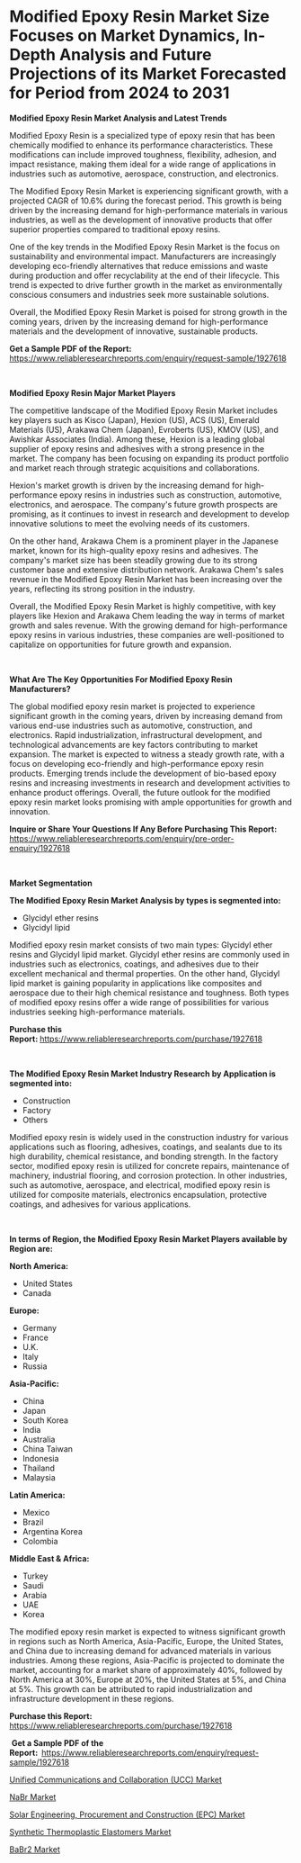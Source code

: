 <p><h1>Modified Epoxy Resin Market Size Focuses on Market Dynamics, In-Depth Analysis and Future Projections of its Market Forecasted for Period from 2024 to 2031</h1></p><p><strong>Modified Epoxy Resin Market Analysis and Latest Trends</strong></p>
<p><p>Modified Epoxy Resin is a specialized type of epoxy resin that has been chemically modified to enhance its performance characteristics. These modifications can include improved toughness, flexibility, adhesion, and impact resistance, making them ideal for a wide range of applications in industries such as automotive, aerospace, construction, and electronics.</p><p>The Modified Epoxy Resin Market is experiencing significant growth, with a projected CAGR of 10.6% during the forecast period. This growth is being driven by the increasing demand for high-performance materials in various industries, as well as the development of innovative products that offer superior properties compared to traditional epoxy resins.</p><p>One of the key trends in the Modified Epoxy Resin Market is the focus on sustainability and environmental impact. Manufacturers are increasingly developing eco-friendly alternatives that reduce emissions and waste during production and offer recyclability at the end of their lifecycle. This trend is expected to drive further growth in the market as environmentally conscious consumers and industries seek more sustainable solutions.</p><p>Overall, the Modified Epoxy Resin Market is poised for strong growth in the coming years, driven by the increasing demand for high-performance materials and the development of innovative, sustainable products.</p></p>
<p><strong>Get a Sample PDF of the Report:&nbsp;</strong> <a href="https://www.reliableresearchreports.com/enquiry/request-sample/1927618">https://www.reliableresearchreports.com/enquiry/request-sample/1927618</a></p>
<p>&nbsp;</p>
<p><strong>Modified Epoxy Resin Major Market Players</strong></p>
<p><p>The competitive landscape of the Modified Epoxy Resin Market includes key players such as Kisco (Japan), Hexion (US), ACS (US), Emerald Materials (US), Arakawa Chem (Japan), Evroberts (US), KMOV (US), and Awishkar Associates (India). Among these, Hexion is a leading global supplier of epoxy resins and adhesives with a strong presence in the market. The company has been focusing on expanding its product portfolio and market reach through strategic acquisitions and collaborations.</p><p>Hexion's market growth is driven by the increasing demand for high-performance epoxy resins in industries such as construction, automotive, electronics, and aerospace. The company's future growth prospects are promising, as it continues to invest in research and development to develop innovative solutions to meet the evolving needs of its customers.</p><p>On the other hand, Arakawa Chem is a prominent player in the Japanese market, known for its high-quality epoxy resins and adhesives. The company's market size has been steadily growing due to its strong customer base and extensive distribution network. Arakawa Chem's sales revenue in the Modified Epoxy Resin Market has been increasing over the years, reflecting its strong position in the industry.</p><p>Overall, the Modified Epoxy Resin Market is highly competitive, with key players like Hexion and Arakawa Chem leading the way in terms of market growth and sales revenue. With the growing demand for high-performance epoxy resins in various industries, these companies are well-positioned to capitalize on opportunities for future growth and expansion.</p></p>
<p>&nbsp;</p>
<p><strong>What Are The Key Opportunities For Modified Epoxy Resin Manufacturers?</strong></p>
<p><p>The global modified epoxy resin market is projected to experience significant growth in the coming years, driven by increasing demand from various end-use industries such as automotive, construction, and electronics. Rapid industrialization, infrastructural development, and technological advancements are key factors contributing to market expansion. The market is expected to witness a steady growth rate, with a focus on developing eco-friendly and high-performance epoxy resin products. Emerging trends include the development of bio-based epoxy resins and increasing investments in research and development activities to enhance product offerings. Overall, the future outlook for the modified epoxy resin market looks promising with ample opportunities for growth and innovation.</p></p>
<p><strong>Inquire or Share Your Questions If Any Before Purchasing This Report:</strong> <a href="https://www.reliableresearchreports.com/enquiry/pre-order-enquiry/1927618">https://www.reliableresearchreports.com/enquiry/pre-order-enquiry/1927618</a></p>
<p>&nbsp;</p>
<p><strong>Market Segmentation</strong></p>
<p><strong>The Modified Epoxy Resin Market Analysis by types is segmented into:</strong></p>
<p><ul><li>Glycidyl ether resins</li><li>Glycidyl lipid</li></ul></p>
<p><p>Modified epoxy resin market consists of two main types: Glycidyl ether resins and Glycidyl lipid market. Glycidyl ether resins are commonly used in industries such as electronics, coatings, and adhesives due to their excellent mechanical and thermal properties. On the other hand, Glycidyl lipid market is gaining popularity in applications like composites and aerospace due to their high chemical resistance and toughness. Both types of modified epoxy resins offer a wide range of possibilities for various industries seeking high-performance materials.</p></p>
<p><strong>Purchase this Report:&nbsp;</strong><a href="https://www.reliableresearchreports.com/purchase/1927618">https://www.reliableresearchreports.com/purchase/1927618</a></p>
<p>&nbsp;</p>
<p><strong>The Modified Epoxy Resin Market Industry Research by Application is segmented into:</strong></p>
<p><ul><li>Construction</li><li>Factory</li><li>Others</li></ul></p>
<p><p>Modified epoxy resin is widely used in the construction industry for various applications such as flooring, adhesives, coatings, and sealants due to its high durability, chemical resistance, and bonding strength. In the factory sector, modified epoxy resin is utilized for concrete repairs, maintenance of machinery, industrial flooring, and corrosion protection. In other industries, such as automotive, aerospace, and electrical, modified epoxy resin is utilized for composite materials, electronics encapsulation, protective coatings, and adhesives for various applications.</p></p>
<p>&nbsp;</p>
<p><strong>In terms of Region, the Modified Epoxy Resin Market Players available by Region are:</strong></p>
<p>
    <p> <strong> North America: </strong>
        <ul>
            <li>United States</li>
            <li>Canada</li>
        </ul>
        </p> 
    <p> <strong> Europe: </strong>
        <ul>
            <li>Germany</li>
            <li>France</li>
            <li>U.K.</li>
            <li>Italy</li>
            <li>Russia</li>
        </ul>
        </p> 
    <p> <strong> Asia-Pacific: </strong>
        <ul>
            <li>China</li>
            <li>Japan</li>
            <li>South Korea</li>
            <li>India</li>
            <li>Australia</li>
            <li>China Taiwan</li>
            <li>Indonesia</li>
            <li>Thailand</li>
            <li>Malaysia</li>
        </ul>
        </p> 
    <p> <strong> Latin America: </strong>
        <ul>
            <li>Mexico</li>
            <li>Brazil</li>
            <li>Argentina Korea</li>
            <li>Colombia</li>
        </ul>
        </p> 
    <p> <strong> Middle East & Africa: </strong>
        <ul>
            <li>Turkey</li>
            <li>Saudi</li>
            <li>Arabia</li>
            <li>UAE</li>
            <li>Korea</li>
        </ul>
    </p>
    </p>
<p><p>The modified epoxy resin market is expected to witness significant growth in regions such as North America, Asia-Pacific, Europe, the United States, and China due to increasing demand for advanced materials in various industries. Among these regions, Asia-Pacific is projected to dominate the market, accounting for a market share of approximately 40%, followed by North America at 30%, Europe at 20%, the United States at 5%, and China at 5%. This growth can be attributed to rapid industrialization and infrastructure development in these regions.</p></p>
<p><strong>Purchase this Report: </strong><a href="https://www.reliableresearchreports.com/purchase/1927618">https://www.reliableresearchreports.com/purchase/1927618</a></p>
<p>&nbsp;<strong>Get a Sample PDF of the Report:&nbsp;&nbsp;</strong><a href="https://www.reliableresearchreports.com/enquiry/request-sample/1927618">https://www.reliableresearchreports.com/enquiry/request-sample/1927618</a></p>
<p><strong></strong></p>
<p><p><a href="https://artistic-helicopter-ca9.notion.site/Unified-Communications-and-Collaboration-UCC-Market-Size-Market-Share-and-Global-Market-Analysis--fe3513d424114ff08f69ce5076aa23b2">Unified Communications and Collaboration (UCC) Market</a></p><p><a href="https://view.publitas.com/reportprime-1/nabr-market-size-share-trends-analysis-report-by-material-by-type-by-end-user-by-region-and-segment-forecasts-2024-2031/">NaBr Market</a></p><p><a href="https://valiant-lunge-8fe.notion.site/Solar-Engineering-Procurement-and-Construction-EPC-Market-Size-Evaluating-its-Market-Trends-Gro-16e5b85aaa7545c8be6281f76333c61e">Solar Engineering, Procurement and Construction (EPC) Market</a></p><p><a href="https://picayune-night-cbd.notion.site/Synthetic-Thermoplastic-Elastomers-Market-Furnish-Information-about-Market-Size-Market-Share-Marke-e94483607ce4462886f07a62470017b0">Synthetic Thermoplastic Elastomers Market</a></p><p><a href="https://view.publitas.com/reportprime-1/babr2-market-size-global-industry-overview-market-segmentation-and-forecast-2024-to-2031/">BaBr2 Market</a></p></p>